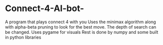 # Connect-4-AI-bot-
A program that plays connect 4 with you
Uses the minimax algorithm along with alpha-beta pruning to look for the best move. 
The depth of search can be changed.
Uses pygame for visuals 
Rest is done by numpy and some built in python libraries
